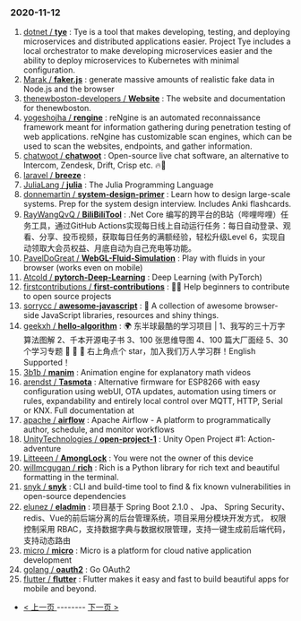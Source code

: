 ### 2020-11-12 
1. [
        dotnet /
**tye**](https://github.com/dotnet/tye) : Tye is a tool that makes developing, testing, and deploying microservices and distributed applications easier. Project Tye includes a local orchestrator to make developing microservices easier and the ability to deploy microservices to Kubernetes with minimal configuration.
1. [
        Marak /
**faker.js**](https://github.com/Marak/faker.js) : generate massive amounts of realistic fake data in Node.js and the browser
1. [
        thenewboston-developers /
**Website**](https://github.com/thenewboston-developers/Website) : The website and documentation for thenewboston.
1. [
        yogeshojha /
**rengine**](https://github.com/yogeshojha/rengine) : reNgine is an automated reconnaissance framework meant for information gathering during penetration testing of web applications. reNgine has customizable scan engines, which can be used to scan the websites, endpoints, and gather information.
1. [
        chatwoot /
**chatwoot**](https://github.com/chatwoot/chatwoot) : Open-source live chat software, an alternative to Intercom, Zendesk, Drift, Crisp etc. 🔥💬
1. [
        laravel /
**breeze**](https://github.com/laravel/breeze) : 
1. [
        JuliaLang /
**julia**](https://github.com/JuliaLang/julia) : The Julia Programming Language
1. [
        donnemartin /
**system-design-primer**](https://github.com/donnemartin/system-design-primer) : Learn how to design large-scale systems. Prep for the system design interview. Includes Anki flashcards.
1. [
        RayWangQvQ /
**BiliBiliTool**](https://github.com/RayWangQvQ/BiliBiliTool) : .Net Core 编写的跨平台的B站（哔哩哔哩）任务工具，通过GitHub Actions实现每日线上自动运行任务：每日自动登录、观看、分享、投币视频，获取每日任务的满额经验，轻松升级Level 6，实现自动领取大会员权益、月底自动为自己充电等功能。
1. [
        PavelDoGreat /
**WebGL-Fluid-Simulation**](https://github.com/PavelDoGreat/WebGL-Fluid-Simulation) : Play with fluids in your browser (works even on mobile)
1. [
        Atcold /
**pytorch-Deep-Learning**](https://github.com/Atcold/pytorch-Deep-Learning) : Deep Learning (with PyTorch)
1. [
        firstcontributions /
**first-contributions**](https://github.com/firstcontributions/first-contributions) : 🚀✨ Help beginners to contribute to open source projects
1. [
        sorrycc /
**awesome-javascript**](https://github.com/sorrycc/awesome-javascript) : 🐢 A collection of awesome browser-side JavaScript libraries, resources and shiny things.
1. [
        geekxh /
**hello-algorithm**](https://github.com/geekxh/hello-algorithm) : 🌍 东半球最酷的学习项目 | 1、我写的三十万字算法图解 2、千本开源电子书 3、100 张思维导图 4、100 篇大厂面经 5、30 个学习专题 🚀 🚀 🚀 右上角点个 star，加入我们万人学习群！English Supported！
1. [
        3b1b /
**manim**](https://github.com/3b1b/manim) : Animation engine for explanatory math videos
1. [
        arendst /
**Tasmota**](https://github.com/arendst/Tasmota) : Alternative firmware for ESP8266 with easy configuration using webUI, OTA updates, automation using timers or rules, expandability and entirely local control over MQTT, HTTP, Serial or KNX. Full documentation at
1. [
        apache /
**airflow**](https://github.com/apache/airflow) : Apache Airflow - A platform to programmatically author, schedule, and monitor workflows
1. [
        UnityTechnologies /
**open-project-1**](https://github.com/UnityTechnologies/open-project-1) : Unity Open Project #1: Action-adventure
1. [
        Litteeen /
**AmongLock**](https://github.com/Litteeen/AmongLock) : You were not the owner of this device
1. [
        willmcgugan /
**rich**](https://github.com/willmcgugan/rich) : Rich is a Python library for rich text and beautiful formatting in the terminal.
1. [
        snyk /
**snyk**](https://github.com/snyk/snyk) : CLI and build-time tool to find & fix known vulnerabilities in open-source dependencies
1. [
        elunez /
**eladmin**](https://github.com/elunez/eladmin) : 项目基于 Spring Boot 2.1.0 、 Jpa、 Spring Security、redis、Vue的前后端分离的后台管理系统，项目采用分模块开发方式， 权限控制采用 RBAC，支持数据字典与数据权限管理，支持一键生成前后端代码，支持动态路由
1. [
        micro /
**micro**](https://github.com/micro/micro) : Micro is a platform for cloud native application development
1. [
        golang /
**oauth2**](https://github.com/golang/oauth2) : Go OAuth2
1. [
        flutter /
**flutter**](https://github.com/flutter/flutter) : Flutter makes it easy and fast to build beautiful apps for mobile and beyond. 

- [ < 上一页 ](https://github.com/able8/github-trending-daily-record/blob/master/2020-11-11.md) -------- [ 下一页 > ](https://github.com/able8/github-trending-daily-record/blob/master/2020-11-13.md)